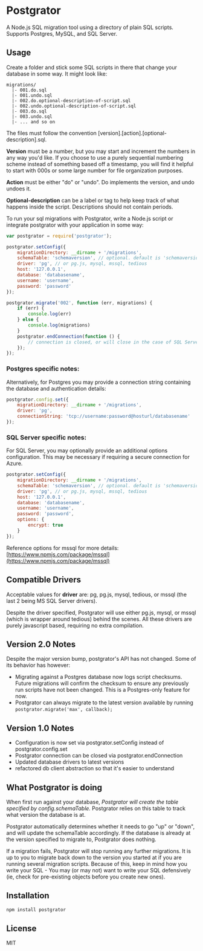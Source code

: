 # Postgrator

A Node.js SQL migration tool using a directory of plain SQL scripts. 
Supports Postgres, MySQL, and SQL Server.



## Usage

Create a folder and stick some SQL scripts in there that change your database in some way. It might look like:

```
migrations/
  |- 001.do.sql
  |- 001.undo.sql
  |- 002.do.optional-description-of-script.sql
  |- 002.undo.optional-description-of-script.sql
  |- 003.do.sql
  |- 003.undo.sql
  |- ... and so on
```

The files must follow the convention [version].[action].[optional-description].sql. 

**Version** must be a number, but you may start and increment the numbers in any way you'd like. 
If you choose to use a purely sequential numbering scheme instead of something based off a timestamp, 
you will find it helpful to start with 000s or some large number for file organization purposes. 

**Action** must be either "do" or "undo". Do implements the version, and undo undoes it. 

**Optional-description** can be a label or tag to help keep track of what happens inside the script. Descriptions should not contain periods.

To run your sql migrations with Postgrator, write a Node.js script or integrate postgrator with your application in some way:

```js  
var postgrator = require('postgrator');

postgrator.setConfig({
    migrationDirectory: __dirname + '/migrations', 
    schemaTable: 'schemaversion', // optional. default is 'schemaversion'
    driver: 'pg', // or pg.js, mysql, mssql, tedious
    host: '127.0.0.1',
    database: 'databasename',
    username: 'username',
    password: 'password'
}); 

postgrator.migrate('002', function (err, migrations) {
	if (err) {
        console.log(err)
    } else { 
        console.log(migrations)
    }
    postgrator.endConnection(function () {
        // connection is closed, or will close in the case of SQL Server
    });
});
```


### Postgres specific notes:

Alternatively, for Postgres you may provide a connection string containing the database and authentication details:

```js  
postgrator.config.set({
    migrationDirectory: __dirname + '/migrations',
    driver: 'pg',
    connectionString: 'tcp://username:password@hosturl/databasename'
}); 

```


### SQL Server specific notes:

For SQL Server, you may optionally provide an additional options configuration. This may be necessary if requiring a secure connection for Azure.

```js  
postgrator.setConfig({
    migrationDirectory: __dirname + '/migrations', 
    schemaTable: 'schemaversion', // optional. default is 'schemaversion'
    driver: 'pg', // or pg.js, mysql, mssql, tedious
    host: '127.0.0.1',
    database: 'databasename',
    username: 'username',
    password: 'password',
    options: {
        encrypt: true
    }
}); 

```

Reference options for mssql for more details: [https://www.npmjs.com/package/mssql](https://www.npmjs.com/package/mssql)


## Compatible Drivers

Acceptable values for **driver** are: pg, pg.js, mysql, tedious, or mssql (the last 2 being MS SQL Server drivers). 

Despite the driver specified, Postgrator will use either pg.js, mysql, or mssql (which is wrapper around tedious) behind the scenes. All these drivers are purely javascript based, requiring no extra compilation. 



## Version 2.0 Notes

Despite the major version bump, postgrator's API has not changed. Some of its behavior has however:

- Migrating against a Postgres database now logs script checksums. Future migrations will confirm the checksum to ensure any previously run scripts have not been changed. This is a Postgres-only feature for now.
- Postgrator can always migrate to the latest version available by running ```postgrator.migrate('max', callback);```



## Version 1.0 Notes

- Configuration is now set via postgrator.setConfig instead of postgrator.config.set
- Postgrator connection can be closed via postgrator.endConnection
- Updated database drivers to latest versions
- refactored db client abstraction so that it's easier to understand



## What Postgrator is doing

When first run against your database, *Postgrator will create the table specified by config.schemaTable.* Postgrator relies on this table to track what version the database is at. 

Postgrator automatically determines whether it needs to go "up" or "down", and will update the schemaTable accordingly. If the database is already at the version specified to migrate to, Postgrator does nothing.

If a migration fails, Postgrator will stop running any further migrations. It is up to you to migrate back down to the version you started at if you are running several migration scripts. Because of this, keep in mind how you write your SQL - You may (or may not) want to write your SQL defensively (ie, check for pre-existing objects before you create new ones).



## Installation

```js
npm install postgrator
```


## License 

MIT
